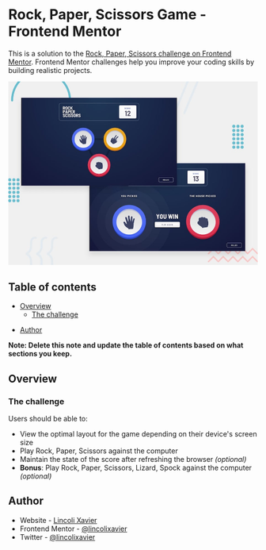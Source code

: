 # Rock, Paper, Scissors Game - Frontend Mentor

This is a solution to the [Rock, Paper, Scissors challenge on Frontend Mentor](https://www.frontendmentor.io/challenges/rock-paper-scissors-game-pTgwgvgH). Frontend Mentor challenges help you improve your coding skills by building realistic projects. 

![Design preview for the Rock, Paper, Scissors coding challenge](./images/desktop-preview.jpg)

## Table of contents

- [Overview](#overview)
  - [The challenge](#the-challenge)
  <!-- - [Screenshot](#screenshot)
  - [Links](#links) -->
<!-- - [My process](#my-process)
  - [Built with](#built-with)
  - [What I learned](#what-i-learned)
  - [Useful resources](#useful-resources) -->
- [Author](#author)

**Note: Delete this note and update the table of contents based on what sections you keep.**

## Overview

### The challenge

Users should be able to:

- View the optimal layout for the game depending on their device's screen size
- Play Rock, Paper, Scissors against the computer
- Maintain the state of the score after refreshing the browser _(optional)_
- **Bonus**: Play Rock, Paper, Scissors, Lizard, Spock against the computer _(optional)_

<!-- ### Screenshot

![](./screenshot.jpg)

### Links

- Solution URL: [Add solution URL here](https://your-solution-url.com)
- Live Site URL: [Add live site URL here](https://your-live-site-url.com) 

## My process

### Built with

- Semantic HTML5 markup
- CSS custom properties
- Flexbox
- Mobile-first workflow
- [Vue.js](https://nextjs.org/) - Vue framework

### What I learned

### Useful resources

- [Example resource 1](https://www.example.com) - This helped me for XYZ reason. I really liked this pattern and will use it going forward.
- [Example resource 2](https://www.example.com) - This is an amazing article which helped me finally understand XYZ. I'd recommend it to anyone still learning this concept.

-->
## Author

- Website - [Lincoli Xavier](https://www.lincolixavier.com)
- Frontend Mentor - [@lincolixavier](https://www.frontendmentor.io/profile/lincolixavier)
- Twitter - [@lincolixavier](https://www.twitter.com/lincolixavier)

<!-- ## Acknowledgments

This is where you can give a hat tip to anyone who helped you out on this project. Perhaps you worked in a team or got some inspiration from someone else's solution. This is the perfect place to give them some credit. -->

